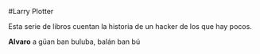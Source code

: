 #Larry Plotter

Esta serie de libros cuentan la historia de un hacker de los que hay pocos.

**Alvaro** a güan ban buluba, balán ban bú
